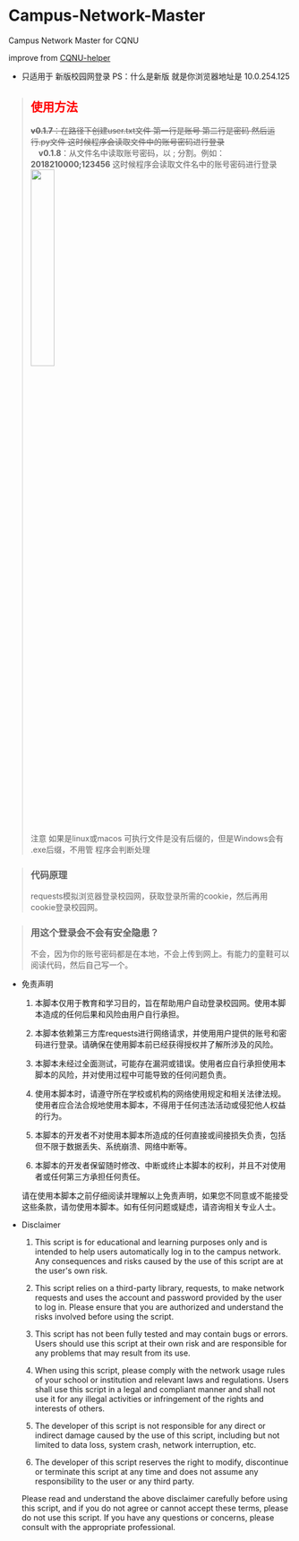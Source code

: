 # Campus-Network-Master
Campus Network Master for CQNU

improve from [CQNU-helper](https://github.com/MacKenia/CQNU-helper)

- 只适用于 新版校园网登录
PS：什么是新版 就是你浏览器地址是 10.0.254.125

>
>## <font color='red'>使用方法</font>
>
> ~~**v0.1.7**：在路径下创建user.txt文件 第一行是账号 第二行是密码
>  然后运行.py文件 这时候程序会读取文件中的账号密码进行登录~~  
> &emsp;**v0.1.8**：从文件名中读取账号密码，以 ; 分割。例如： **2018210000;123456** 这时候程序会读取文件名中的账号密码进行登录  
>  <img src="https://github.com/Yooona-Lim/Campus-Network-Master/assets/81098819/ce9404ca-dad8-41fd-b71f-4db27a2d1265" width = 30% height = 30% alt="" align=center />  
> 
> 注意 如果是linux或macos 可执行文件是没有后缀的，但是Windows会有 .exe后缀，不用管 程序会判断处理

>### 代码原理  
>requests模拟浏览器登录校园网，获取登录所需的cookie，然后再用cookie登录校园网。

>### 用这个登录会不会有安全隐患？
>不会，因为你的账号密码都是在本地，不会上传到网上。有能力的童鞋可以阅读代码，然后自己写一个。

- 免责声明
  1. 本脚本仅用于教育和学习目的，旨在帮助用户自动登录校园网。使用本脚本造成的任何后果和风险由用户自行承担。

  2. 本脚本依赖第三方库requests进行网络请求，并使用用户提供的账号和密码进行登录。请确保在使用脚本前已经获得授权并了解所涉及的风险。

  3. 本脚本未经过全面测试，可能存在漏洞或错误。使用者应自行承担使用本脚本的风险，并对使用过程中可能导致的任何问题负责。

  4. 使用本脚本时，请遵守所在学校或机构的网络使用规定和相关法律法规。使用者应合法合规地使用本脚本，不得用于任何违法活动或侵犯他人权益的行为。

  5. 本脚本的开发者不对使用本脚本所造成的任何直接或间接损失负责，包括但不限于数据丢失、系统崩溃、网络中断等。

  6. 本脚本的开发者保留随时修改、中断或终止本脚本的权利，并且不对使用者或任何第三方承担任何责任。
  
  请在使用本脚本之前仔细阅读并理解以上免责声明，如果您不同意或不能接受这些条款，请勿使用本脚本。如有任何问题或疑虑，请咨询相关专业人士。

- Disclaimer
  1. This script is for educational and learning purposes only and is intended to help users automatically log in to the campus network. Any consequences and risks caused by the use of this script are at the user's own risk.

  2. This script relies on a third-party library, requests, to make network requests and uses the account and password provided by the user to log in. Please ensure that you are authorized and understand the risks involved before using the script.

  3. This script has not been fully tested and may contain bugs or errors. Users should use this script at their own risk and are responsible for any problems that may result from its use.

  4. When using this script, please comply with the network usage rules of your school or institution and relevant laws and regulations. Users shall use this script in a legal and compliant manner and shall not use it for any illegal activities or infringement of the rights and interests of others.

  5. The developer of this script is not responsible for any direct or indirect damage caused by the use of this script, including but not limited to data loss, system crash, network interruption, etc.

  6. The developer of this script reserves the right to modify, discontinue or terminate this script at any time and does not assume any responsibility to the user or any third party.
  
  Please read and understand the above disclaimer carefully before using this script, and if you do not agree or cannot accept these terms, please do not use this script. If you have any questions or concerns, please consult with the appropriate professional.